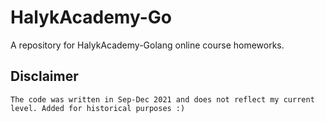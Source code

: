 # HalykAcademy-Go
A repository for HalykAcademy-Golang online course homeworks.


## Disclaimer
`The code was written in Sep-Dec 2021 and does not reflect my current level. Added for historical purposes :)`